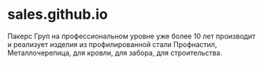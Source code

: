 # sales.github.io
Пакерс Груп на профессиональном уровне уже более 10 лет производит и реализует изделия из профилированной стали Профнастил, Металлочерепица, для кровли, для забора, для строительства.

